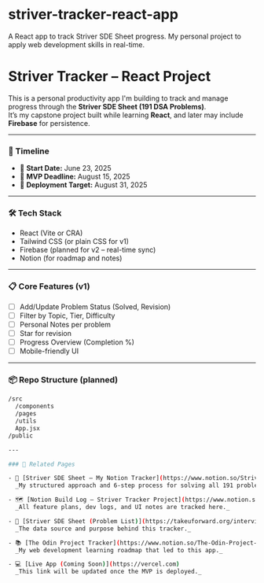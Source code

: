 # striver-tracker-react-app
A React app to track Striver SDE Sheet progress. My personal project to apply web development skills in real-time.

# Striver Tracker – React Project

This is a personal productivity app I'm building to track and manage progress through the **Striver SDE Sheet (191 DSA Problems)**.  
It’s my capstone project built while learning **React**, and later may include **Firebase** for persistence.

---

### 📅 Timeline

- 🧱 **Start Date:** June 23, 2025  
- 🎯 **MVP Deadline:** August 15, 2025  
- 🚀 **Deployment Target:** August 31, 2025

---

### 🛠️ Tech Stack

- React (Vite or CRA)
- Tailwind CSS (or plain CSS for v1)
- Firebase (planned for v2 – real-time sync)
- Notion (for roadmap and notes)

---

### 📋 Core Features (v1)

- [ ] Add/Update Problem Status (Solved, Revision)
- [ ] Filter by Topic, Tier, Difficulty
- [ ] Personal Notes per problem
- [ ] Star for revision
- [ ] Progress Overview (Completion %)
- [ ] Mobile-friendly UI

---

### 📦 Repo Structure (planned)

```bash
/src
  /components
  /pages
  /utils
  App.jsx
/public

---

### 🔗 Related Pages

- 🧠 [Striver SDE Sheet – My Notion Tracker](https://www.notion.so/Striver-s-SDE-Sheet-My-Placement-Prep-Journey-21a0f2c52459800bb85ff55b1d2e6e32?source=copy_link)  
  _My structured approach and 6-step process for solving all 191 problems._

- 🗺️ [Notion Build Log – Striver Tracker Project](https://www.notion.so/Striver-Tracker-React-Project-Log-21a0f2c524598008bf37d99e9acf3aec?source=copy_link)  
  _All feature plans, dev logs, and UI notes are tracked here._

- 🧠 [Striver SDE Sheet (Problem List)](https://takeuforward.org/interviews/strivers-sde-sheet-top-coding-interview-problems/)  
  _The data source and purpose behind this tracker._

- 📚 [The Odin Project Tracker](https://www.notion.so/The-Odin-Project-Tracker-Web-Dev-21a0f2c52459809a8c2fc9c2b5f13625?source=copy_link)  
  _My web development learning roadmap that led to this app._

- 💻 [Live App (Coming Soon)](https://vercel.com)  
  _This link will be updated once the MVP is deployed._

